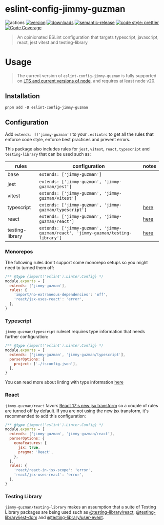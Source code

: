# eslint-config-jimmy-guzman

![actions][actions-badge]
[![version][version-badge]][package] [![downloads][downloads-badge]][npmtrends]
[![semantic-release][semantic-release-badge]][semantic-release]
[![code style: prettier][prettier-badge]][prettier]
[![Code Coverage][coverage-badge]][coverage]

> An opinionated ESLint configuration that targets typescript, javascript, react, jest vitest and testing-library

# Usage

> The current version of `eslint-config-jimmy-guzman` is fully supported on [LTS and current versions of node][node-lts-versions], and requires at least node v20.

## Installation

```
pnpm add -D eslint-config-jimmy-guzman
```

## Configuration

Add `extends: []'jimmy-guzman']` to your `.eslintrc` to get all the rules that enforce code style, enforce best practices and prevent errors.

This package also includes rules for `jest`, `vitest`, `react`, `typescript` and `testing-library` that can be used such as:

| rules           | configuration                                                                     | notes                    |
| --------------- | --------------------------------------------------------------------------------- | ------------------------ |
| base            | `extends: ['jimmy-guzman']`                                                       |                          |
| jest            | `extends: ['jimmy-guzman', 'jimmy-guzman/jest']`                                  |                          |
| vitest          | `extends: ['jimmy-guzman', 'jimmy-guzman/vitest']`                                |                          |
| typescript      | `extends: ['jimmy-guzman', 'jimmy-guzman/typescript']`                            | [here](#typescript)      |
| react           | `extends: ['jimmy-guzman', 'jimmy-guzman/react']`                                 | [here](#react)           |
| testing-library | `extends: ['jimmy-guzman', 'jimmy-guzman/react', 'jimmy-guzman/testing-library']` | [here](#testing-library) |

### Monorepos

The following rules don't support some monorepo setups so you might need to turned them off:

```js filename=".eslintrc.cjs"
/** @type {import('eslint').Linter.Config} */
module.exports = {
  extends: ['jimmy-guzman'],
  rules: {
    'import/no-extraneous-dependencies': 'off',
    'react/jsx-uses-react': 'error',
  },
}
```

### Typescript

`jimmy-guzman/typescript` ruleset requires type information that needs further configuration:

```js filename=".eslintrc.cjs"
/** @type {import('eslint').Linter.Config} */
module.exports = {
  extends: ['jimmy-guzman', 'jimmy-guzman/typescript'],
  parserOptions: {
    project: ['./tsconfig.json'],
  },
}
```

You can read more about linting with type information [here][typed-linting]

### React

`jimmy-guzman/react` favors [React 17's new jsx transform][react-17-new-jsx-transform] so a couple of rules are turned off by default. If you are not using the new jsx transform, it's recommended to add this configuration:

```js filename=".eslintrc.cjs"
/** @type {import('eslint').Linter.Config} */
module.exports = {
  extends: ['jimmy-guzman', 'jimmy-guzman/react'],
  parserOptions: {
    ecmaFeatures: {
      jsx: true,
      pragma: 'React',
    },
  },
  rules: {
    'react/react-in-jsx-scope': 'error',
    'react/jsx-uses-react': 'error',
  },
}
```

### Testing Library

`jimmy-guzman/testing-library` makes an assumption that a suite of Testing Library packages are being used such as [@testing-library/react](https://github.com/testing-library/react-testing-library#readme), [@testing-library/jest-dom](https://github.com/testing-library/jest-dom#readme) and [@testing-library/user-event](https://github.com/testing-library/user-event#readme).

<!-- badges -->

[actions-badge]: https://img.shields.io/github/actions/workflow/status/jimmy-guzman/eslint-config-jimmy-guzman/release.yml?style=flat-square&logo=github-actions
[version-badge]: https://img.shields.io/npm/v/eslint-config-jimmy-guzman.svg?logo=npm&style=flat-square
[package]: https://www.npmjs.com/package/eslint-config-jimmy-guzman
[downloads-badge]: https://img.shields.io/npm/dm/eslint-config-jimmy-guzman.svg?logo=npm&style=flat-square
[npmtrends]: http://www.npmtrends.com/eslint-config-jimmy-guzman
[semantic-release]: https://github.com/semantic-release/semantic-release
[semantic-release-badge]: https://img.shields.io/badge/%20%20%F0%9F%93%A6%F0%9F%9A%80-semantic--release-e10079.svg?style=flat-square
[prettier-badge]: https://img.shields.io/badge/code_style-prettier-ff69b4.svg?style=flat-square&logo=prettier
[prettier]: https://github.com/prettier/prettier
[coverage-badge]: https://img.shields.io/codecov/c/github/jimmy-guzman/eslint-config-jimmy-guzman.svg?style=flat-square&logo=codecov
[coverage]: https://codecov.io/github/jimmy-guzman/eslint-config-jimmy-guzman

<!-- misc -->

[typed-linting]: https://github.com/typescript-eslint/typescript-eslint/blob/main/docs/getting-started/Typed_Linting.mdx
[node-lts-versions]: https://nodejs.org/en/about/releases/#releases
[react-17-new-jsx-transform]: https://reactjs.org/blog/2020/09/22/introducing-the-new-jsx-transform.html
